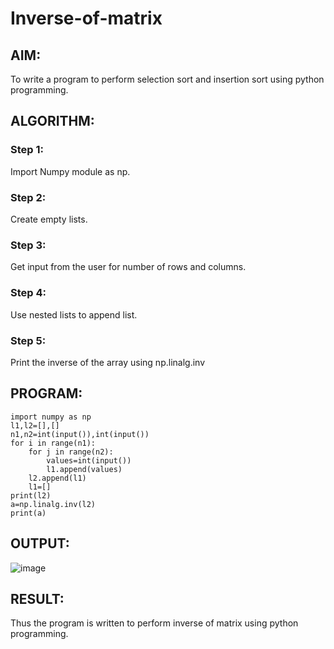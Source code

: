 # Inverse-of-matrix

## AIM:
To write a program to perform selection sort and insertion sort using python programming.

## ALGORITHM:
### Step 1:
Import Numpy module as np.

### Step 2:
Create empty lists.

### Step 3:
Get input from the user for number of rows and columns.

### Step 4:
Use nested lists to append list.

### Step 5:
Print the inverse of the array using np.linalg.inv

## PROGRAM:
```
import numpy as np
l1,l2=[],[]
n1,n2=int(input()),int(input())
for i in range(n1):
    for j in range(n2):
        values=int(input())
        l1.append(values)
    l2.append(l1)
    l1=[]
print(l2)
a=np.linalg.inv(l2)
print(a)
```

## OUTPUT:
![image](https://user-images.githubusercontent.com/94165327/153737042-e62e64ff-4bbb-47ec-9d26-a29382389f12.png)


## RESULT:
Thus the program is written to perform inverse of matrix using python programming.
